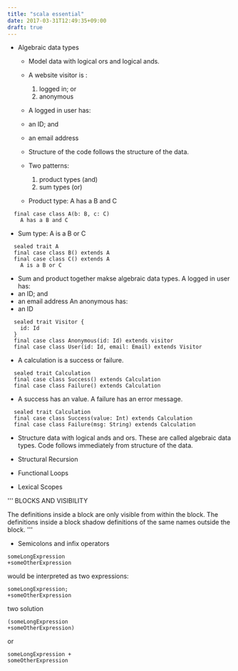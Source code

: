 ```yaml
---
title: "scala essential"
date: 2017-03-31T12:49:35+09:00
draft: true
---
```


* Algebraic data types
  * Model data with logical ors and logical ands.
  * A website visitor is :
      1. logged in; or
      2. anonymous

  * A logged in user has:
  * an ID; and
  * an email address

  * Structure of the code follows the structure of the data.

  * Two patterns:
      1. product types (and)
      2. sum types (or)

  * Product type:
         A has a B and C

```
  final case class A(b: B, c: C)
    A has a B and C

```

  * Sum type:
        A is a B or C

```
  sealed trait A
  final case class B() extends A
  final case class C() extends A
    A is a B or C
```

  * Sum and product together makse algebraic data types.
   A logged in user has:
   * an ID; and
   * an email address
   An anonymous has:
   * an ID

```
  sealed trait Visitor {
    id: Id
  }
  final case class Anonymous(id: Id) extends visitor
  final case class User(id: Id, email: Email) extends Visitor
```

  * A calculation is a success or failure.

```
  sealed trait Calculation
  final case class Success() extends Calculation
  final case class Failure() extends Calculation
```

  * A success has an value. A failure has an error message.

```
  sealed trait Calculation
  final case class Success(value: Int) extends Calculation
  final case class Failure(msg: String) extends Calculation
```

  * Structure data with logical ands and ors. These are called    algebraic data types. Code follows immediately from structure of the data.

* Structural Recursion

* Functional Loops

* Lexical Scopes

'''
BLOCKS AND VISIBILITY

The definitions inside a block are only visible from within the block.
The definitions inside a block shadow definitions of the same names outside the block.
'''

* Semicolons and infix operators

```
someLongExpression
+someOtherExpression

```

would be interpreted as two expressions:
```
someLongExpression;
+someOtherExpression
```

two solution

```
(someLongExpression
+someOtherExpression)
```

or

```
someLongExpression +
someOtherExpression
```

